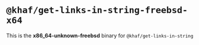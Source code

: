 # `@khaf/get-links-in-string-freebsd-x64`

This is the **x86_64-unknown-freebsd** binary for `@khaf/get-links-in-string`
